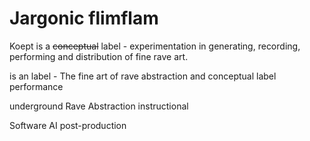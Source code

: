 # Jargonic flimflam 

Koept is a ~~conceptual~~ label - experimentation in generating, recording, performing and distribution of fine rave art.

is an label - The fine art of rave abstraction and conceptual label performance

underground 
Rave 
Abstraction
instructional

Software
AI
post-production
<!--stackedit_data:
eyJoaXN0b3J5IjpbMjAzNjEyNDQ1Niw3Mjk1NDUyODYsLTE2ND
k2NTUwMjcsMTgzOTc3NzQyNl19
-->